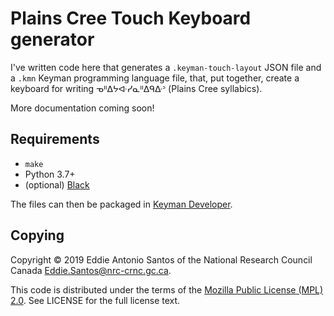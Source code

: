Plains Cree Touch Keyboard generator
====================================

I've written code here that generates a `.keyman-touch-layout` JSON file
and a `.kmn` Keyman programming language file, that, put together,
create a keyboard for writing ᓀᐦᐃᔭᐘᓯᓇᐦᐃᑫᐏᐣ (Plains Cree syllabics).

More documentation coming soon!

Requirements
------------

 * `make`
 * Python 3.7+
 * (optional) [Black](https://github.com/python/black)

The files can then be packaged in [Keyman
Developer](https://keyman.com/developer/).

Copying
-------

Copyright © 2019 Eddie Antonio Santos of the National Research Council
Canada <Eddie.Santos@nrc-crnc.gc.ca>.

This code is distributed under the terms of the [Mozilla Public License
(MPL) 2.0](https://www.mozilla.org/en-US/MPL/2.0/). See LICENSE for the
full license text.
